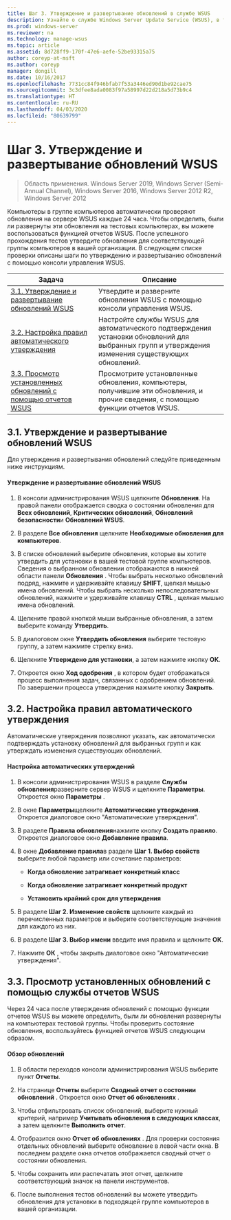```yaml
---
title: Шаг 3. Утверждение и развертывание обновлений в службе WSUS
description: Узнайте о службе Windows Server Update Service (WSUS), в т. ч. об утверждении и развертывании обновлений WSUS (шаг третий из четырех)
ms.prod: windows-server
ms.reviewer: na
ms.technology: manage-wsus
ms.topic: article
ms.assetid: 8d728ff9-170f-47e6-aefe-52be93315a75
author: coreyp-at-msft
ms.author: coreyp
manager: dongill
ms.date: 10/16/2017
ms.openlocfilehash: 7731cc84f946bfab7f53a3446ed90d1be92cae75
ms.sourcegitcommit: 3c3dfee8ada0083f97a58997d22d218a5d73b9c4
ms.translationtype: HT
ms.contentlocale: ru-RU
ms.lasthandoff: 04/03/2020
ms.locfileid: "80639799"
---
```

# <a name="step-3-approve-and-deploy-updates-in-wsus"></a>Шаг 3. Утверждение и развертывание обновлений WSUS

>Область применения. Windows Server 2019, Windows Server (Semi-Annual Channel), Windows Server 2016, Windows Server 2012 R2, Windows Server 2012

Компьютеры в группе компьютеров автоматически проверяют обновления на сервере WSUS каждые 24 часа. Чтобы определить, были ли развернуты эти обновления на тестовых компьютерах, вы можете воспользоваться функцией отчетов WSUS. После успешного прохождения тестов утвердите обновления для соответствующей группы компьютеров в вашей организации. В следующем списке проверки описаны шаги по утверждению и развертыванию обновлений с помощью консоли управления WSUS.

|Задача|Описание|
|----|--------|
|[3.1. Утверждение и развертывание обновлений WSUS](3-approve-and-deploy-updates-in-wsus.md#BKM_3.1.)|Утвердите и разверните обновления WSUS с помощью консоли управления WSUS.|
|[3.2. Настройка правил автоматического утверждения](3-approve-and-deploy-updates-in-wsus.md#BKM_3.2.a.)|Настройте службы WSUS для автоматического подтверждения установки обновлений для выбранных групп и утверждения изменения существующих обновлений.|
|[3.3. Просмотр установленных обновлений с помощью отчетов WSUS](3-approve-and-deploy-updates-in-wsus.md#BKM_3.3.)|Просмотрите установленные обновления, компьютеры, получившие эти обновления, и прочие сведения, с помощью функции отчетов WSUS.|

## <a name="31-approve-and-deploy-wsus-updates"></a><a name="BKM_3.1."></a>3.1. Утверждение и развертывание обновлений WSUS
Для утверждения и развертывания обновлений следуйте приведенным ниже инструкциям.

#### <a name="to-approve-and-deploy-wsus-updates"></a>Утверждение и развертывание обновлений WSUS

1.  В консоли администрирования WSUS щелкните **Обновления**. На правой панели отображается сводка о состоянии обновления для **Всех обновлений**, **Критических обновлений**, **Обновлений безопасности**и **Обновлений WSUS**.

2.  В разделе **Все обновления** щелкните **Необходимые обновления для компьютеров**.

3.  В списке обновлений выберите обновления, которые вы хотите утвердить для установки в вашей тестовой группе компьютеров. Сведения о выбранном обновлении отображаются в нижней области панели **Обновления** . Чтобы выбрать несколько обновлений подряд, нажмите и удерживайте клавишу **SHIFT**, щелкая мышью имена обновлений. Чтобы выбрать несколько непоследовательных обновлений, нажмите и удерживайте клавишу **CTRL** , щелкая мышью имена обновлений.

4.  Щелкните правой кнопкой мыши выбранные обновления, а затем выберите команду **Утвердить**.

5.  В диалоговом окне **Утвердить обновления** выберите тестовую группу, а затем нажмите стрелку вниз.

6.  Щелкните **Утверждено для установки**, а затем нажмите кнопку **ОК**.

7.  Откроется окно **Ход одобрения** , в котором будет отображаться процесс выполнения задач, связанных с одобрением обновлений. По завершении процесса утверждения нажмите кнопку **Закрыть**.

## <a name="32-configure-auto-approval-rules"></a><a name="BKM_3.2.a."></a>3.2. Настройка правил автоматического утверждения
Автоматические утверждения позволяют указать, как автоматически подтверждать установку обновлений для выбранных групп и как утверждать изменения существующих обновлений.

#### <a name="to-configure-automatic-approvals"></a>Настройка автоматических утверждений

1.  В консоли администрирования WSUS в разделе **Службы обновления**разверните сервер WSUS и щелкните **Параметры**. Откроется окно **Параметры** .

2.  В окне **Параметры**щелкните **Автоматические утверждения**. Откроется диалоговое окно "Автоматические утверждения".

3.  В разделе **Правила обновления**нажмите кнопку **Создать правило**. Откроется диалоговое окно **Добавление правила**.

4.  В окне **Добавление правила**в разделе **Шаг 1. Выбор свойств** выберите любой параметр или сочетание параметров:

    -   **Когда обновление затрагивает конкретный класс**

    -   **Когда обновление затрагивает конкретный продукт**

    -   **Установить крайний срок для утверждения**

5.  В разделе **Шаг 2. Изменение свойств** щелкните каждый из перечисленных параметров и выберите соответствующие значения для каждого из них.

6.  В разделе **Шаг 3. Выбор имени** введите имя правила и щелкните **ОК**.

7.  Нажмите **ОК** , чтобы закрыть диалоговое окно "Автоматические утверждения".

## <a name="33-review-installed-updates-with-wsus-reports"></a><a name="BKM_3.3."></a>3.3. Просмотр установленных обновлений с помощью службы отчетов WSUS
Через 24 часа после утверждения обновлений с помощью функции отчетов WSUS вы можете определить, были ли обновления развернуты на компьютерах тестовой группы. Чтобы проверить состояние обновления, воспользуйтесь функцией отчетов WSUS следующим образом.

#### <a name="to-review-updates"></a>Обзор обновлений

1.  В области переходов консоли администрирования WSUS выберите пункт **Отчеты**.

2.  На странице **Отчеты** выберите **Сводный отчет о состоянии обновлений** . Откроется окно **Отчет об обновлениях** .

3.  Чтобы отфильтровать список обновлений, выберите нужный критерий, например **Учитывать обновления в следующих классах**, а затем щелкните **Выполнить отчет**.

4.  Отобразится окно **Отчет об обновлениях** . Для проверки состояния отдельных обновлений выберите обновление в левой части окна. В последнем разделе окна отчетов отображается сводный отчет о состоянии обновления.

5.  Чтобы сохранить или распечатать этот отчет, щелкните соответствующий значок на панели инструментов.

6.  После выполнения тестов обновлений вы можете утвердить обновления для установки в подходящей группе компьютеров в вашей организации.

